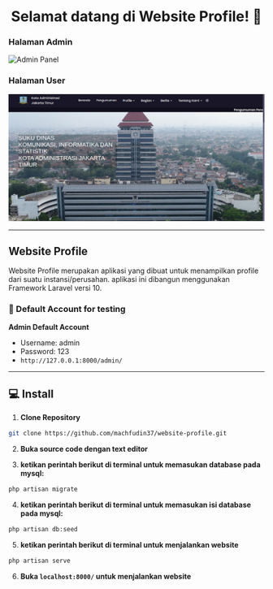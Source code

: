 <h1 align="center">Selamat datang di Website Profile! 👋</h1>

 ### Halaman Admin
![Admin Panel](https://github.com/machfudin/website-profile/blob/main/tampilan/ui-admin.PNG?raw=true)


 ### Halaman User
![User Interface](https://github.com/machfudin37/website-profile/blob/main/tampilan/ui-user.PNG?raw=true)

------------

## Website Profile
Website Profile merupakan aplikasi yang dibuat untuk menampilkan profile dari suatu instansi/perusahan. aplikasi ini dibangun menggunakan Framework Laravel versi 10.

 ### 👤 Default Account for testing
	
**Admin Default Account**
- Username: admin
- Password: 123
- ```http://127.0.0.1:8000/admin/```

------------

## 💻 Install

1. **Clone Repository**
```bash
git clone https://github.com/machfudin37/website-profile.git
```

2. **Buka source code dengan text editor**

3. **ketikan perintah berikut di terminal untuk memasukan database pada mysql:**
```bash
php artisan migrate
```
4. **ketikan perintah berikut di terminal untuk memasukan isi database pada mysql:**
```bash
php artisan db:seed
```

5. **ketikan perintah berikut di terminal untuk menjalankan website**
```bash
php artisan serve
```
6. **Buka ```localhost:8000/``` untuk menjalankan website**